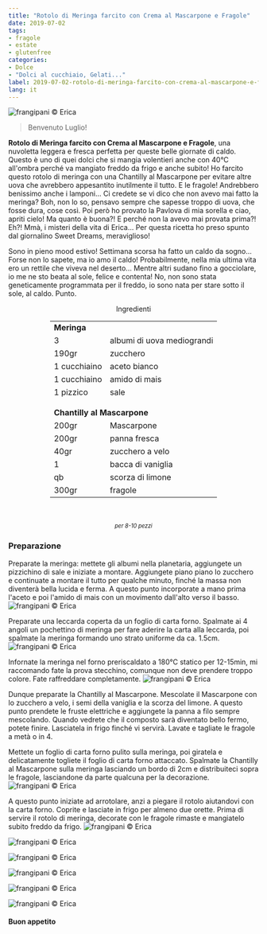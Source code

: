 ```yaml
---
title: "Rotolo di Meringa farcito con Crema al Mascarpone e Fragole"
date: 2019-07-02
tags:
- fragole
- estate
- glutenfree
categories:
- Dolce
- "Dolci al cucchiaio, Gelati..."
label: 2019-07-02-rotolo-di-meringa-farcito-con-crema-al-mascarpone-e-fragole
lang: it
---
```

![](header.jpeg "frangipani © Erica")

> Benvenuto Luglio!

**Rotolo di Meringa farcito con Crema al Mascarpone e Fragole**, una nuvoletta leggera e fresca perfetta per queste belle giornate di caldo. Questo è uno di quei dolci che si mangia volentieri anche con 40°C all'ombra perché va mangiato freddo da frigo e anche subito! Ho farcito questo rotolo di meringa con una Chantilly al Mascarpone per evitare altre uova che avrebbero appesantito inutilmente il tutto. E le fragole! Andrebbero benissimo anche i lamponi... Ci credete se vi dico che non avevo mai fatto la meringa? Boh, non lo so, pensavo sempre che sapesse troppo di uova, che fosse dura, cose così. Poi però ho provato la Pavlova di mia sorella e ciao, apriti cielo! Ma quanto è buona?! E perché non la avevo mai provata prima?! Eh?! Mmà, i misteri della vita di Erica... Per questa ricetta ho preso spunto dal giornalino Sweet Dreams, meraviglioso! 

Sono in pieno mood estivo! Settimana scorsa ha fatto un caldo da sogno... Forse non lo sapete, ma io amo il caldo! Probabilmente, nella mia ultima vita ero un rettile che viveva nel deserto... Mentre altri sudano fino a gocciolare, io me ne sto beata al sole, felice e contenta! No, non sono stata geneticamente programmata per il freddo, io sono nata per stare sotto il sole, al caldo. Punto.

<div id="wrapper" style="text-align: center">
  <div id="yourdiv" style="display: inline-block;">
    <div class="ingredients" itemscope itemtype="http://schema.org/Recipe">
      <span itemprop="name" style="display:none;">Rotolo di Meringa farcito con Crema al Mascarpone e Fragole</span>
      <span itemprop="recipeCategory" style="display:none;">Dolce</span>
      <img itemprop="image" style="display:none;" class="ignore-gallery-item" src="header.jpeg"/>
      <span itemprop="author" style="display:none;">Erica Raiano</span>
      <span itemprop="description" style="display:none;">Rotolo di Meringa farcito con Crema al Mascarpone e Fragole, una nuvoletta leggera e fresca perfetta per queste belle giornate di caldo.</span>
      <div class="ingredients-title">Ingredienti</div>
      <table>
        <tbody>
          <tr>          
            <td colspan="2"><b>Meringa</b></td>
          </tr>      
          <tr itemprop="recipeIngredient">
            <td>3</td>
            <td>albumi di uova mediograndi</td>
          </tr>
          <tr itemprop="recipeIngredient">
            <td>190gr</td>
            <td>zucchero</td>
          </tr>
          <tr itemprop="recipeIngredient">
            <td>1 cucchiaino</td>
            <td>aceto bianco</td>
          </tr>
          <tr itemprop="recipeIngredient">
            <td>1 cucchiaino</td>
            <td>amido di mais</td>
          </tr>
          <tr itemprop="recipeIngredient">
            <td>1 pizzico</td>
            <td>sale</td>
          </tr>
          <tr style="height: 15px;"></tr>
          <tr>          
            <td colspan="2"><b>Chantilly al Mascarpone</b></td>
          </tr>
          <tr itemprop="recipeIngredient">
            <td>200gr</td>
            <td>Mascarpone</td>
          </tr>
          <tr itemprop="recipeIngredient">
            <td>200gr</td>
            <td>panna fresca</td>
          </tr>
          <tr itemprop="recipeIngredient">
            <td>40gr</td>
            <td>zucchero a velo</td>
          </tr>
          <tr itemprop="recipeIngredient">
            <td>1</td>
            <td>bacca di vaniglia</td>
          </tr>
          <tr itemprop="recipeIngredient">
            <td>qb</td>
            <td>scorza di limone</td>
          </tr>
          <tr itemprop="recipeIngredient">
            <td>300gr</td>
            <td>fragole</td>
          </tr>
        </tbody>
      </table>
      <br></br>
      <i class="pull-right" style="font-size: 80%;">per 8-10 pezzi</i>
    </div>
  </div>
</div>


<h3>
  <font color="grey">
    <i class="fa-solid fa-gears"></i>
  </font> Preparazione
</h3>

Preparate la meringa: mettete gli albumi nella planetaria, aggiungete un pizzichino di sale e iniziate a montare. Aggiungete piano piano lo zucchero e continuate a montare il tutto per qualche minuto, finché la massa non diventerà bella lucida e ferma. A questo punto incorporate a mano prima l'aceto e poi l'amido di mais con un movimento dall'alto verso il basso.
![](meringa.jpeg "frangipani © Erica")

Preparate una leccarda coperta da un foglio di carta forno. Spalmate ai 4 angoli un pochettino di meringa per fare aderire la carta alla leccarda, poi spalmate la meringa formando uno strato uniforme da ca. 1.5cm.
![](teglia.jpeg "frangipani © Erica")

Infornate la meringa nel forno preriscaldato a 180°C statico per 12-15min, mi raccomando fate la prova stecchino, comunque non deve prendere troppo colore. Fate raffreddare completamente.
![](sfornata.jpeg "frangipani © Erica")

Dunque preparate la Chantilly al Mascarpone. Mescolate il Mascarpone con lo zucchero a velo, i semi della vaniglia e la scorza del limone. A questo punto prendete le fruste elettriche e aggiungete la panna a filo sempre mescolando. Quando vedrete che il composto sarà diventato bello fermo, potete finire. Lasciatela in frigo finché vi servirà. Lavate e tagliate le fragole a metà o in 4.

Mettete un foglio di carta forno pulito sulla meringa, poi giratela e delicatamente togliete il foglio di carta forno attaccato. Spalmate la Chantilly al Mascarpone sulla meringa lasciando un bordo di 2cm e distribuiteci sopra le fragole, lasciandone da parte qualcuna per la decorazione.
![](farcito.jpeg "frangipani © Erica")

A questo punto iniziate ad arrotolare, anzi a piegare il rotolo aiutandovi con la carta forno. Coprite e lasciate in frigo per almeno due orette. Prima di servire il rotolo di meringa, decorate con le fragole rimaste e mangiatelo subito freddo da frigo.
![](risultato1.jpeg "frangipani © Erica")

![](risultato2.jpeg "frangipani © Erica")

![](risultato3.jpeg "frangipani © Erica")

![](risultato4.jpeg "frangipani © Erica")

![](risultato5.jpeg "frangipani © Erica")

![](risultato6.jpeg "frangipani © Erica")

<h4>Buon appetito
  <font color="red">
    <i class="fa-regular fa-face-smile"></i>
  </font>
</h4>